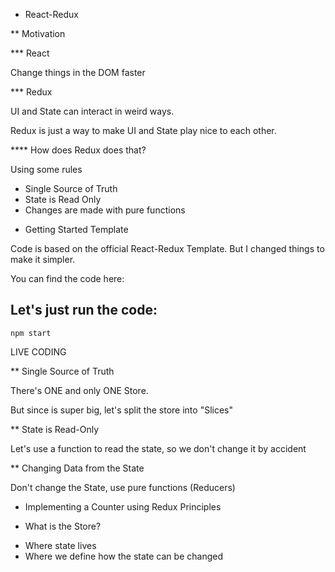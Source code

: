 * React-Redux

** Motivation

*** React

Change things in the DOM faster

*** Redux

UI and State can interact in weird ways.

Redux is just a way to make UI and State play nice to each other.

**** How does Redux does that?

Using some rules

- Single Source of Truth
- State is Read Only
- Changes are made with pure functions


* Getting Started Template

Code is based on the official React-Redux Template. But I changed things to make it
simpler.

You can find the code here: <add-url>

## Let's just run the code:

```
npm start
```

LIVE CODING


** Single Source of Truth

There's ONE and only ONE Store.

But since is super big, let's split the store into "Slices"


** State is Read-Only

Let's use a function to read the state, so we don't change it by accident



** Changing Data from the State

Don't change the State, use pure functions (Reducers)

* Implementing a Counter using Redux Principles

* What is the Store?

- Where state lives
- Where we define how the state can be changed
